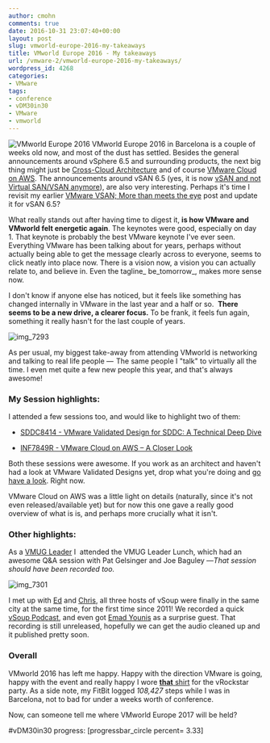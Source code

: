 ```yaml
---
author: cmohn
comments: true
date: 2016-10-31 23:07:40+00:00
layout: post
slug: vmworld-europe-2016-my-takeaways
title: VMworld Europe 2016 - My takeaways
url: /vmware-2/vmworld-europe-2016-my-takeaways/
wordpress_id: 4268
categories:
- VMware
tags:
- conference
- vDM30in30
- VMware
- vmworld
---
```


![VMworld Europe 2016](http://vninja.net/wordpress/wp-content/uploads/2016/10/IMG_7292-1024x1024.jpg)
VMworld Europe 2016 in Barcelona is a couple of weeks old now, and most of the dust has settled. Besides the general announcements around vSphere 6.5 and surrounding products, the next big thing might just be [Cross-Cloud Architecture](http://www.vmware.com/radius/cross-cloud-introduction/) and of course [VMware Cloud on AWS](http://vninja.net/news/me-too-vmware-cloud-on-aws/). The announcements around vSAN 6.5 (yes, it is now [vSAN and not Virtual SAN/VSAN anymore](https://twitter.com/leecaswell/status/790679575499907072)), are also very interesting. Perhaps it's time I revisit my earlier [VMware VSAN; More than meets the eye](http://vninja.net/virtualization/vmware-vsan-more-than-meets-the-eye/) post and update it for vSAN 6.5?

What really stands out after having time to digest it, **is how VMware and VMworld felt energetic again**. The keynotes were good, especially on day 1. That keynote is probably the best VMware keynote I've ever seen. Everything VMware has been talking about for years, perhaps without actually being able to get the message clearly across to everyone, seems to click neatly into place now. There is a vision now, a vision you can actually relate to, and believe in. Even the tagline_ be_tomorrow_, makes more sense now.

I don't know if anyone else has noticed, but it feels like something has changed internally in VMware in the last year and a half or so.  **There seems to be a new drive, a clearer focus.** To be frank, it feels fun again, something it really hasn't for the last couple of years.

![img_7293](http://vninja.net/wordpress/wp-content/uploads/2016/10/IMG_7293-1024x768.jpg)

As per usual, my biggest take-away from attending VMworld is networking and talking to real life people —  The same people I "talk" to virtually all the time. I even met quite a few new people this year, and that's always awesome!



### My Session highlights:



I attended a few sessions too, and would like to highlight two of them:




    
  * [SDDC8414 - VMware Validated Design for SDDC: A Technical Deep Dive](https://vmworld2016.lanyonevents.com/connect/sessionDetail.ww?SESSION_ID=8414&tclass=popup)

    
  * [INF7849R - VMware Cloud on AWS – A Closer Look](https://vmworldeurope2015.lanyonevents.com/connect/sessionDetail.ww?SESSION_ID=2262)



Both these sessions were awesome. If you work as an architect and haven't had a look at VMware Validated Designs yet, drop what you're doing and [go have a look](https://www.vmware.com/support/pubs/vmware-validated-design-pubs.html). Right now.

VMware Cloud on AWS was a little light on details (naturally, since it's not even released/available yet) but for now this one gave a really good overview of what is is, and perhaps more crucially what it isn't.



### Other highlights:



As a [VMUG Leader](http://vmug.no) I  attended the VMUG Leader Lunch, which had an awesome Q&A session with Pat Gelsinger and Joe Baguley —_That session should have been recorded too._

![img_7301](http://vninja.net/wordpress/wp-content/uploads/2016/11/IMG_7301.jpg)

I met up with [Ed](https://twitter.com/eczerwin) and [Chris](https://twitter.com/chrisdearden), all three hosts of vSoup were finally in the same city at the same time, for the first time since 2011! We recorded a quick [vSoup Podcast](http://vSoup.net), and even got [Emad Younis](https://twitter.com/emad_younis/) as a surprise guest. That recording is still unreleased, hopefully we can get the audio cleaned up and it published pretty soon.



### Overall



VMworld 2016 has left me happy. Happy with the direction VMware is going, happy with the event and really happy I wore [**that** shirt](https://twitter.com/atherbeg/status/789482037627523072) for the vRockstar party. As a side note, my FitBit logged _108,427_ steps while I was in Barcelona, not to bad for under a weeks worth of conference.

Now, can someone tell me where VMworld Europe 2017 will be held?

#vDM30in30 progress:
[progressbar_circle percent= 3.33]
